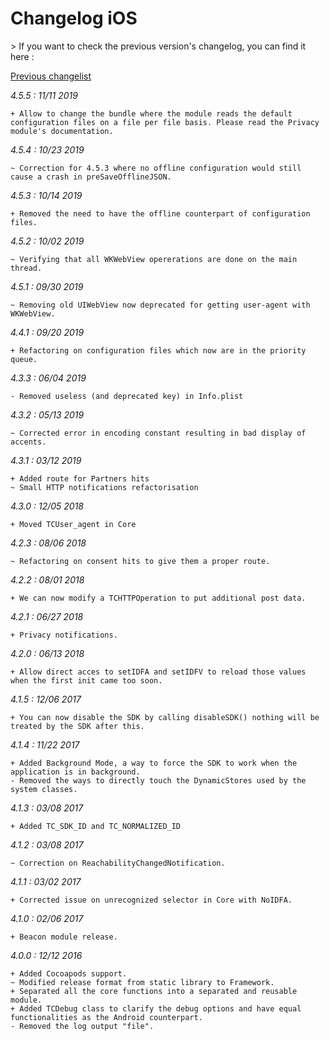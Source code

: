 Changelog iOS
=============

<div class="warning"></div>
>  If you want to check the previous version's changelog, you can find it here :

[Previous changelist](../res/changelog_iOS_3.md)

*4.5.5 : 11/11 2019*

	+ Allow to change the bundle where the module reads the default configuration files on a file per file basis. Please read the Privacy module's documentation.

*4.5.4 : 10/23 2019*

	~ Correction for 4.5.3 where no offline configuration would still cause a crash in preSaveOfflineJSON.

*4.5.3 : 10/14 2019*

	+ Removed the need to have the offline counterpart of configuration files.

*4.5.2 : 10/02 2019*

    ~ Verifying that all WKWebView opererations are done on the main thread.

*4.5.1 : 09/30 2019*

    ~ Removing old UIWebView now deprecated for getting user-agent with WKWebView.


*4.4.1 : 09/20 2019*

    + Refactoring on configuration files which now are in the priority queue.


*4.3.3 : 06/04 2019*

	- Removed useless (and deprecated key) in Info.plist


*4.3.2 : 05/13 2019*

	~ Corrected error in encoding constant resulting in bad display of accents.


*4.3.1 : 03/12 2019*

    + Added route for Partners hits
    ~ Small HTTP notifications refactorisation


*4.3.0 : 12/05 2018*

	+ Moved TCUser_agent in Core


*4.2.3 : 08/06 2018*

	~ Refactoring on consent hits to give them a proper route.


*4.2.2 : 08/01 2018*

	+ We can now modify a TCHTTPOperation to put additional post data.


*4.2.1 : 06/27 2018*
	
	+ Privacy notifications.


*4.2.0 : 06/13 2018*

	+ Allow direct acces to setIDFA and setIDFV to reload those values when the first init came too soon.


*4.1.5 : 12/06 2017*

	+ You can now disable the SDK by calling disableSDK() nothing will be treated by the SDK after this.


*4.1.4 : 11/22 2017*

	+ Added Background Mode, a way to force the SDK to work when the application is in background.
	- Removed the ways to directly touch the DynamicStores used by the system classes.


*4.1.3 : 03/08 2017*

	+ Added TC_SDK_ID and TC_NORMALIZED_ID


*4.1.2 : 03/08 2017*

	~ Correction on ReachabilityChangedNotification.


*4.1.1 : 03/02 2017*

	+ Corrected issue on unrecognized selector in Core with NoIDFA.


*4.1.0 : 02/06 2017*

	+ Beacon module release.


*4.0.0 : 12/12 2016*

	+ Added Cocoapods support.
	~ Modified release format from static library to Framework.
    + Separated all the core functions into a separated and reusable module.
    + Added TCDebug class to clarify the debug options and have equal functionalities as the Android counterpart.
    - Removed the log output "file".
